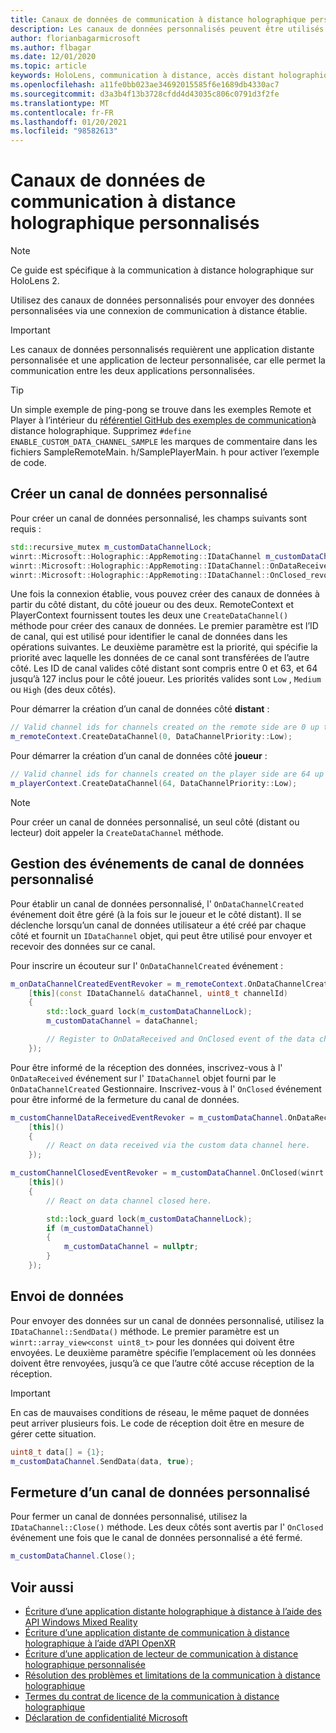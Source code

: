```yaml
---
title: Canaux de données de communication à distance holographique personnalisés
description: Les canaux de données personnalisés peuvent être utilisés pour envoyer des données utilisateur sur la connexion de communication à distance holographique déjà établie.
author: florianbagarmicrosoft
ms.author: flbagar
ms.date: 12/01/2020
ms.topic: article
keywords: HoloLens, communication à distance, accès distant holographique, casque de réalité mixte, casque Windows Mixed Reality, casque de réalité virtuelle, canaux de données
ms.openlocfilehash: a11fe0bb023ae34692015585f6e1689db4330ac7
ms.sourcegitcommit: d3a3b4f13b3728cfdd4d43035c806c0791d3f2fe
ms.translationtype: MT
ms.contentlocale: fr-FR
ms.lasthandoff: 01/20/2021
ms.locfileid: "98582613"
---
```

# <a name="custom-holographic-remoting-data-channels"></a>Canaux de données de communication à distance holographique personnalisés

>[!NOTE]
>Ce guide est spécifique à la communication à distance holographique sur HoloLens 2.

Utilisez des canaux de données personnalisés pour envoyer des données personnalisées via une connexion de communication à distance établie.

>[!IMPORTANT]
>Les canaux de données personnalisés requièrent une application distante personnalisée et une application de lecteur personnalisée, car elle permet la communication entre les deux applications personnalisées.

>[!TIP]
>Un simple exemple de ping-pong se trouve dans les exemples Remote et Player à l’intérieur du [référentiel GitHub des exemples de communication](https://github.com/microsoft/MixedReality-HolographicRemoting-Samples)à distance holographique. Supprimez ```#define ENABLE_CUSTOM_DATA_CHANNEL_SAMPLE``` les marques de commentaire dans les fichiers SampleRemoteMain. h/SamplePlayerMain. h pour activer l’exemple de code.


## <a name="create-a-custom-data-channel"></a>Créer un canal de données personnalisé


Pour créer un canal de données personnalisé, les champs suivants sont requis :
```cpp
std::recursive_mutex m_customDataChannelLock;
winrt::Microsoft::Holographic::AppRemoting::IDataChannel m_customDataChannel = nullptr;
winrt::Microsoft::Holographic::AppRemoting::IDataChannel::OnDataReceived_revoker m_customChannelDataReceivedEventRevoker;
winrt::Microsoft::Holographic::AppRemoting::IDataChannel::OnClosed_revoker m_customChannelClosedEventRevoker;
```

Une fois la connexion établie, vous pouvez créer des canaux de données à partir du côté distant, du côté joueur ou des deux. RemoteContext et PlayerContext fournissent toutes les deux une ```CreateDataChannel()``` méthode pour créer des canaux de données. Le premier paramètre est l’ID de canal, qui est utilisé pour identifier le canal de données dans les opérations suivantes. Le deuxième paramètre est la priorité, qui spécifie la priorité avec laquelle les données de ce canal sont transférées de l’autre côté. Les ID de canal valides côté distant sont compris entre 0 et 63, et 64 jusqu’à 127 inclus pour le côté joueur. Les priorités valides sont ```Low``` , ```Medium``` ou ```High``` (des deux côtés).

Pour démarrer la création d’un canal de données côté **distant** :
```cpp
// Valid channel ids for channels created on the remote side are 0 up to and including 63
m_remoteContext.CreateDataChannel(0, DataChannelPriority::Low);
```

Pour démarrer la création d’un canal de données côté **joueur** :
```cpp
// Valid channel ids for channels created on the player side are 64 up to and including 127
m_playerContext.CreateDataChannel(64, DataChannelPriority::Low);
```

>[!NOTE]
>Pour créer un canal de données personnalisé, un seul côté (distant ou lecteur) doit appeler la ```CreateDataChannel``` méthode.

## <a name="handling-custom-data-channel-events"></a>Gestion des événements de canal de données personnalisé

Pour établir un canal de données personnalisé, l' ```OnDataChannelCreated``` événement doit être géré (à la fois sur le joueur et le côté distant). Il se déclenche lorsqu’un canal de données utilisateur a été créé par chaque côté et fournit un ```IDataChannel``` objet, qui peut être utilisé pour envoyer et recevoir des données sur ce canal.

Pour inscrire un écouteur sur l' ```OnDataChannelCreated``` événement :
```cpp
m_onDataChannelCreatedEventRevoker = m_remoteContext.OnDataChannelCreated(winrt::auto_revoke,
    [this](const IDataChannel& dataChannel, uint8_t channelId)
    {
        std::lock_guard lock(m_customDataChannelLock);
        m_customDataChannel = dataChannel;

        // Register to OnDataReceived and OnClosed event of the data channel here, see below...
    });
```

Pour être informé de la réception des données, inscrivez-vous à l' ```OnDataReceived``` événement sur l' ```IDataChannel``` objet fourni par le ```OnDataChannelCreated``` Gestionnaire. Inscrivez-vous à l' ```OnClosed``` événement pour être informé de la fermeture du canal de données.

```cpp
m_customChannelDataReceivedEventRevoker = m_customDataChannel.OnDataReceived(winrt::auto_revoke, 
    [this]()
    {
        // React on data received via the custom data channel here.
    });

m_customChannelClosedEventRevoker = m_customDataChannel.OnClosed(winrt::auto_revoke,
    [this]()
    {
        // React on data channel closed here.

        std::lock_guard lock(m_customDataChannelLock);
        if (m_customDataChannel)
        {
            m_customDataChannel = nullptr;
        }
    });
```

## <a name="sending-data"></a>Envoi de données

Pour envoyer des données sur un canal de données personnalisé, utilisez la ```IDataChannel::SendData()``` méthode. Le premier paramètre est un ```winrt::array_view<const uint8_t>``` pour les données qui doivent être envoyées. Le deuxième paramètre spécifie l’emplacement où les données doivent être renvoyées, jusqu’à ce que l’autre côté accuse réception de la réception. 

>[!IMPORTANT]
>En cas de mauvaises conditions de réseau, le même paquet de données peut arriver plusieurs fois. Le code de réception doit être en mesure de gérer cette situation.

```cpp
uint8_t data[] = {1};
m_customDataChannel.SendData(data, true);
```

## <a name="closing-a-custom-data-channel"></a>Fermeture d’un canal de données personnalisé

Pour fermer un canal de données personnalisé, utilisez la ```IDataChannel::Close()``` méthode. Les deux côtés sont avertis par l' ```OnClosed``` événement une fois que le canal de données personnalisé a été fermé.

```cpp
m_customDataChannel.Close();
```

## <a name="see-also"></a>Voir aussi
* [Écriture d’une application distante holographique à distance à l’aide des API Windows Mixed Reality](holographic-remoting-create-remote-wmr.md)
* [Écriture d’une application distante de communication à distance holographique à l’aide d’API OpenXR](holographic-remoting-create-remote-openxr.md)
* [Écriture d’une application de lecteur de communication à distance holographique personnalisée](holographic-remoting-create-player.md)
* [Résolution des problèmes et limitations de la communication à distance holographique](holographic-remoting-troubleshooting.md)
* [Termes du contrat de licence de la communication à distance holographique](//legal/mixed-reality/microsoft-holographic-remoting-software-license-terms)
* [Déclaration de confidentialité Microsoft](https://go.microsoft.com/fwlink/?LinkId=521839)